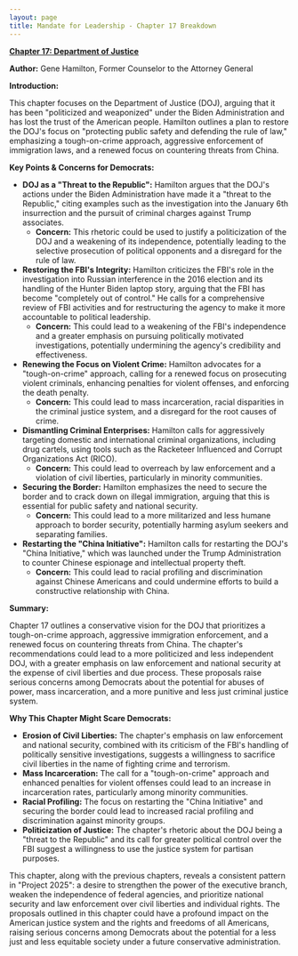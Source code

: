 ```yaml
---
layout: page
title: Mandate for Leadership - Chapter 17 Breakdown
---
```


**[Chapter 17: Department of Justice](../../documents/project_2025_chapters/chapter_17.pdf)**

**Author:** Gene Hamilton, Former Counselor to the Attorney General

**Introduction:**

This chapter focuses on the Department of Justice (DOJ), arguing that it has been "politicized and weaponized" under the Biden Administration and has lost the trust of the American people. Hamilton outlines a plan to restore the DOJ's focus on "protecting public safety and defending the rule of law," emphasizing a tough-on-crime approach, aggressive enforcement of immigration laws, and a renewed focus on countering threats from China.

**Key Points & Concerns for Democrats:**

* **DOJ as a "Threat to the Republic":** Hamilton argues that the DOJ's actions under the Biden Administration have made it a "threat to the Republic," citing examples such as the investigation into the January 6th insurrection and the pursuit of criminal charges against Trump associates.
    * **Concern:** This rhetoric could be used to justify a politicization of the DOJ and a weakening of its independence, potentially leading to the selective prosecution of political opponents and a disregard for the rule of law.
* **Restoring the FBI's Integrity:** Hamilton criticizes the FBI's role in the investigation into Russian interference in the 2016 election and its handling of the Hunter Biden laptop story, arguing that the FBI has become "completely out of control." He calls for a comprehensive review of FBI activities and for restructuring the agency to make it more accountable to political leadership.
    * **Concern:** This could lead to a weakening of the FBI's independence and a greater emphasis on pursuing politically motivated investigations, potentially undermining the agency's credibility and effectiveness.
* **Renewing the Focus on Violent Crime:** Hamilton advocates for a "tough-on-crime" approach, calling for a renewed focus on prosecuting violent criminals, enhancing penalties for violent offenses, and enforcing the death penalty.
    * **Concern:** This could lead to mass incarceration, racial disparities in the criminal justice system, and a disregard for the root causes of crime.
* **Dismantling Criminal Enterprises:** Hamilton calls for aggressively targeting domestic and international criminal organizations, including drug cartels, using tools such as the Racketeer Influenced and Corrupt Organizations Act (RICO).
    * **Concern:** This could lead to overreach by law enforcement and a violation of civil liberties, particularly in minority communities.
* **Securing the Border:** Hamilton emphasizes the need to secure the border and to crack down on illegal immigration, arguing that this is essential for public safety and national security.
    * **Concern:** This could lead to a more militarized and less humane approach to border security, potentially harming asylum seekers and separating families.
* **Restarting the "China Initiative":** Hamilton calls for restarting the DOJ's "China Initiative," which was launched under the Trump Administration to counter Chinese espionage and intellectual property theft.
    * **Concern:** This could lead to racial profiling and discrimination against Chinese Americans and could undermine efforts to build a constructive relationship with China.

**Summary:**

Chapter 17 outlines a conservative vision for the DOJ that prioritizes a tough-on-crime approach, aggressive immigration enforcement, and a renewed focus on countering threats from China. The chapter's recommendations could lead to a more politicized and less independent DOJ, with a greater emphasis on law enforcement and national security at the expense of civil liberties and due process. These proposals raise serious concerns among Democrats about the potential for abuses of power, mass incarceration, and a more punitive and less just criminal justice system.

**Why This Chapter Might Scare Democrats:**

* **Erosion of Civil Liberties:** The chapter's emphasis on law enforcement and national security, combined with its criticism of the FBI's handling of politically sensitive investigations, suggests a willingness to sacrifice civil liberties in the name of fighting crime and terrorism.
* **Mass Incarceration:** The call for a "tough-on-crime" approach and enhanced penalties for violent offenses could lead to an increase in incarceration rates, particularly among minority communities.
* **Racial Profiling:** The focus on restarting the "China Initiative" and securing the border could lead to increased racial profiling and discrimination against minority groups.
* **Politicization of Justice:** The chapter's rhetoric about the DOJ being a "threat to the Republic" and its call for greater political control over the FBI suggest a willingness to use the justice system for partisan purposes.

This chapter, along with the previous chapters, reveals a consistent pattern in "Project 2025": a desire to strengthen the power of the executive branch, weaken the independence of federal agencies, and prioritize national security and law enforcement over civil liberties and individual rights. The proposals outlined in this chapter could have a profound impact on the American justice system and the rights and freedoms of all Americans, raising serious concerns among Democrats about the potential for a less just and less equitable society under a future conservative administration. 

